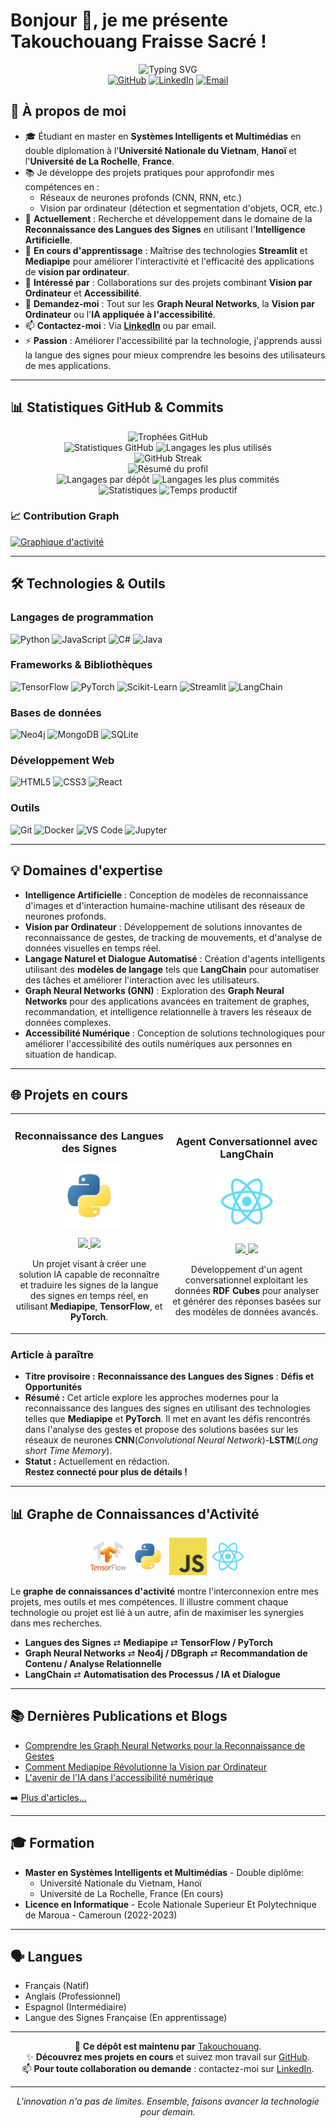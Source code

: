 # Bonjour 👋, je me présente Takouchouang Fraisse Sacré !

<div align="center">
  <img src="https://readme-typing-svg.herokuapp.com?font=Fira+Code&weight=600&size=24&duration=3000&pause=1000&color=A63DF7&width=435&lines=Étudiant+en+Master;Vision+par+Ordinateur;Reconnaissance+des+Langues+des+Signes;Intelligence+Artificielle" alt="Typing SVG" />
</div>

<div align="center">
  <a href="https://github.com/Takouchouang"><img src="https://img.shields.io/badge/GitHub-100000?style=for-the-badge&logo=github&logoColor=white" alt="GitHub"/></a>
  <a href="https://www.linkedin.com/in/takouchouang-fraisse-sacre-a0761a312/"><img src="https://img.shields.io/badge/LinkedIn-0077B5?style=for-the-badge&logo=linkedin&logoColor=white" alt="LinkedIn"/></a>
  <a href="mailto:votre.email@example.com"><img src="https://img.shields.io/badge/Email-D14836?style=for-the-badge&logo=gmail&logoColor=white" alt="Email"/></a>
</div>

## 🚀 À propos de moi

- 🎓 Étudiant en master en **Systèmes Intelligents et Multimédias** en double diplomation à l'**Université Nationale du Vietnam**, **Hanoï** et l'**Université de La Rochelle**, **France**.
- 📚 Je développe des projets pratiques pour approfondir mes compétences en :
  - Réseaux de neurones profonds (CNN, RNN, etc.)
  - Vision par ordinateur (détection et segmentation d'objets, OCR, etc.)
- 🔭 **Actuellement** : Recherche et développement dans le domaine de la **Reconnaissance des Langues des Signes** en utilisant l'**Intelligence Artificielle**.
- 🌱 **En cours d'apprentissage** : Maîtrise des technologies **Streamlit** et **Mediapipe** pour améliorer l'interactivité et l'efficacité des applications de **vision par ordinateur**.
- 👯 **Intéressé par** : Collaborations sur des projets combinant **Vision par Ordinateur** et **Accessibilité**.
- 💬 **Demandez-moi** : Tout sur les **Graph Neural Networks**, la **Vision par Ordinateur** ou l'**IA appliquée à l'accessibilité**.
- 📫 **Contactez-moi** : Via [**LinkedIn**](https://www.linkedin.com/in/takouchouang-fraisse-sacre-a0761a312/) ou par email.
- ⚡ **Passion** : Améliorer l'accessibilité par la technologie, j'apprends aussi la langue des signes pour mieux comprendre les besoins des utilisateurs de mes applications.

---

## 📊 Statistiques GitHub & Commits

<div align="center">
  <img src="https://github-profile-trophy.vercel.app/?username=Takouchouang&theme=radical&no-frame=true&row=1&column=7" alt="Trophées GitHub" />
</div>

<div align="center">
  <img height="180em" src="https://github-readme-stats.vercel.app/api?username=Takouchouang&show_icons=true&count_private=true&include_all_commits=true&theme=radical" alt="Statistiques GitHub" />
  <img height="180em" src="https://github-readme-stats.vercel.app/api/top-langs/?username=Takouchouang&layout=compact&theme=radical" alt="Langages les plus utilisés" />
</div>

<div align="center">
  <img src="https://github-readme-streak-stats.herokuapp.com/?user=Takouchouang&theme=radical" alt="GitHub Streak" />
</div>

<div align="center">
  <img src="https://github-profile-summary-cards.vercel.app/api/cards/profile-details?username=Takouchouang&theme=radical" alt="Résumé du profil" />
</div>

<div align="center">
  <img src="https://github-profile-summary-cards.vercel.app/api/cards/repos-per-language?username=Takouchouang&theme=radical" alt="Langages par dépôt" />
  <img src="https://github-profile-summary-cards.vercel.app/api/cards/most-commit-language?username=Takouchouang&theme=radical" alt="Langages les plus commités" />
</div>

<div align="center">
  <img src="https://github-profile-summary-cards.vercel.app/api/cards/stats?username=Takouchouang&theme=radical" alt="Statistiques" />
  <img src="https://github-profile-summary-cards.vercel.app/api/cards/productive-time?username=Takouchouang&theme=radical" alt="Temps productif" />
</div>

### 📈 Contribution Graph

[![Graphique d'activité](https://activity-graph.herokuapp.com/graph?username=Takouchouang&theme=react-dark&area=true&hide_border=true)](https://github.com/ashutosh00710/github-readme-activity-graph)

---

## 🛠️ Technologies & Outils

### Langages de programmation
![Python](https://img.shields.io/badge/Python-3776AB?style=for-the-badge&logo=python&logoColor=white)
![JavaScript](https://img.shields.io/badge/JavaScript-F7DF1E?style=for-the-badge&logo=javascript&logoColor=black)
![C#](https://img.shields.io/badge/C%23-239120?style=for-the-badge&logo=c-sharp&logoColor=white)
![Java](https://img.shields.io/badge/Java-ED8B00?style=for-the-badge&logo=openjdk&logoColor=white)

### Frameworks & Bibliothèques
![TensorFlow](https://img.shields.io/badge/TensorFlow-FF6F00?style=for-the-badge&logo=tensorflow&logoColor=white)
![PyTorch](https://img.shields.io/badge/PyTorch-EE4C2C?style=for-the-badge&logo=pytorch&logoColor=white)
![Scikit-Learn](https://img.shields.io/badge/scikit_learn-F7931E?style=for-the-badge&logo=scikit-learn&logoColor=white)
![Streamlit](https://img.shields.io/badge/Streamlit-FF4B4B?style=for-the-badge&logo=Streamlit&logoColor=white)
![LangChain](https://img.shields.io/badge/LangChain-00873C?style=for-the-badge&logo=chainlink&logoColor=white)

### Bases de données
![Neo4j](https://img.shields.io/badge/Neo4j-008CC1?style=for-the-badge&logo=neo4j&logoColor=white)
![MongoDB](https://img.shields.io/badge/MongoDB-4EA94B?style=for-the-badge&logo=mongodb&logoColor=white)
![SQLite](https://img.shields.io/badge/SQLite-07405E?style=for-the-badge&logo=sqlite&logoColor=white)

### Développement Web
![HTML5](https://img.shields.io/badge/HTML5-E34F26?style=for-the-badge&logo=html5&logoColor=white)
![CSS3](https://img.shields.io/badge/CSS3-1572B6?style=for-the-badge&logo=css3&logoColor=white)
![React](https://img.shields.io/badge/React-20232A?style=for-the-badge&logo=react&logoColor=61DAFB)

### Outils
![Git](https://img.shields.io/badge/GIT-E44C30?style=for-the-badge&logo=git&logoColor=white)
![Docker](https://img.shields.io/badge/Docker-2CA5E0?style=for-the-badge&logo=docker&logoColor=white)
![VS Code](https://img.shields.io/badge/VSCode-0078D4?style=for-the-badge&logo=visual%20studio%20code&logoColor=white)
![Jupyter](https://img.shields.io/badge/Jupyter-F37626.svg?&style=for-the-badge&logo=Jupyter&logoColor=white)

---

## 💡 Domaines d'expertise

- **Intelligence Artificielle** : Conception de modèles de reconnaissance d'images et d'interaction humaine-machine utilisant des réseaux de neurones profonds.
- **Vision par Ordinateur** : Développement de solutions innovantes de reconnaissance de gestes, de tracking de mouvements, et d'analyse de données visuelles en temps réel.
- **Langage Naturel et Dialogue Automatisé** : Création d'agents intelligents utilisant des **modèles de langage** tels que **LangChain** pour automatiser des tâches et améliorer l'interaction avec les utilisateurs.
- **Graph Neural Networks (GNN)** : Exploration des **Graph Neural Networks** pour des applications avancées en traitement de graphes, recommandation, et intelligence relationnelle à travers les réseaux de données complexes.
- **Accessibilité Numérique** : Conception de solutions technologiques pour améliorer l'accessibilité des outils numériques aux personnes en situation de handicap.

---

## 🌐 Projets en cours

<div align="center">
  <table>
    <tr>
      <td width="50%">
        <h3 align="center">Reconnaissance des Langues des Signes</h3>
        <div align="center">
          <a href="https://github.com/Takouchouang/sign-language-recognition" target="_blank">
            <img src="https://raw.githubusercontent.com/github/explore/80688e429a7d4ef2fca1e82350fe8e3517d3494d/topics/python/python.png" width="100" alt="Projet Reconnaissance des Langues des Signes"/>
          </a>
          <p>
            <a href="https://github.com/Takouchouang/sign-language-recognition" target="_blank">
              <img src="https://img.shields.io/badge/CODE-ff9?style=for-the-badge&logo=github&logoColor=black"/>
            </a>
            <a href="https://github.com/Takouchouang/sign-language-recognition" target="_blank">
              <img src="https://img.shields.io/badge/DEMO-39FF14?style=for-the-badge&logo=github&logoColor=black"/>
            </a>
          </p>
          <p>Un projet visant à créer une solution IA capable de reconnaître et traduire les signes de la langue des signes en temps réel, en utilisant <strong>Mediapipe</strong>, <strong>TensorFlow</strong>, et <strong>PyTorch</strong>.</p>
        </div>
      </td>
      <td width="50%">
        <h3 align="center">Agent Conversationnel avec LangChain</h3>
        <div align="center">
          <a href="https://github.com/Takouchouang/langchain-agent" target="_blank">
            <img src="https://raw.githubusercontent.com/github/explore/80688e429a7d4ef2fca1e82350fe8e3517d3494d/topics/react/react.png" width="100" alt="Agent Conversationnel"/>
          </a>
          <p>
            <a href="https://github.com/Takouchouang/langchain-agent" target="_blank">
              <img src="https://img.shields.io/badge/CODE-ff9?style=for-the-badge&logo=github&logoColor=black"/>
            </a>
            <a href="https://github.com/Takouchouang/langchain-agent" target="_blank">
              <img src="https://img.shields.io/badge/DEMO-39FF14?style=for-the-badge&logo=github&logoColor=black"/>
            </a>
          </p>
          <p>Développement d'un agent conversationnel exploitant les données <strong>RDF Cubes</strong> pour analyser et générer des réponses basées sur des modèles de données avancés.</p>
        </div>
      </td>
    </tr>
  </table>
</div>

### **Article à paraître**
- **Titre provisoire :** **Reconnaissance des Langues des Signes** : **Défis et Opportunités**  
- **Résumé :** Cet article explore les approches modernes pour la reconnaissance des langues des signes en utilisant des technologies telles que **Mediapipe** et **PyTorch**. Il met en avant les défis rencontrés dans l'analyse des gestes et propose des solutions basées sur les réseaux de neurones **CNN**(*Convolutional Neural Network*)-**LSTM**(*Long short Time Memory*).  
- **Statut :** Actuellement en rédaction.  
**Restez connecté pour plus de détails !**

---

## 📊 Graphe de Connaissances d'Activité

<div align="center">
  <img src="https://raw.githubusercontent.com/github/explore/80688e429a7d4ef2fca1e82350fe8e3517d3494d/topics/tensorflow/tensorflow.png" width="60" alt="TensorFlow"/>
  <img src="https://raw.githubusercontent.com/github/explore/80688e429a7d4ef2fca1e82350fe8e3517d3494d/topics/python/python.png" width="60" alt="Python"/>
  <img src="https://raw.githubusercontent.com/github/explore/80688e429a7d4ef2fca1e82350fe8e3517d3494d/topics/javascript/javascript.png" width="60" alt="JavaScript"/>
  <img src="https://raw.githubusercontent.com/github/explore/80688e429a7d4ef2fca1e82350fe8e3517d3494d/topics/react/react.png" width="60" alt="React"/>
</div>

Le **graphe de connaissances d'activité** montre l'interconnexion entre mes projets, mes outils et mes compétences. Il illustre comment chaque technologie ou projet est lié à un autre, afin de maximiser les synergies dans mes recherches.

- **Langues des Signes** ⇄ **Mediapipe** ⇄ **TensorFlow / PyTorch**
- **Graph Neural Networks** ⇄ **Neo4j / DBgraph** ⇄ **Recommandation de Contenu / Analyse Relationnelle**
- **LangChain** ⇄ **Automatisation des Processus / IA et Dialogue**

---

## 📚 Dernières Publications et Blogs

<!-- BLOG-POST-LIST:START -->
- [Comprendre les Graph Neural Networks pour la Reconnaissance de Gestes](https://github.com/Takouchouang)
- [Comment Mediapipe Révolutionne la Vision par Ordinateur](https://github.com/Takouchouang)
- [L'avenir de l'IA dans l'accessibilité numérique](https://github.com/Takouchouang)
<!-- BLOG-POST-LIST:END -->

➡️ [Plus d'articles...](https://github.com/Takouchouang)

---

## 🎓 Formation

- **Master en Systèmes Intelligents et Multimédias** - Double diplôme:
  - Université Nationale du Vietnam, Hanoï
  - Université de La Rochelle, France
  (En cours)
- **Licence en Informatique** - Ecole Nationale Superieur Et Polytechnique de Maroua - Cameroun (2022-2023)

---

## 🗣️ Langues

- Français (Natif)
- Anglais (Professionnel)
- Espagnol (Intermédiaire)
- Langue des Signes Française (En apprentissage)

---

<div align="center">
  🌟 <strong>Ce dépôt est maintenu par</strong> <a href="https://github.com/Takouchouang">Takouchouang</a>.<br>
  ✨ <strong>Découvrez mes projets en cours</strong> et suivez mon travail sur <a href="https://github.com/Takouchouang">GitHub</a>.<br>
  📫 <strong>Pour toute collaboration ou demande</strong> : contactez-moi sur <a href="https://www.linkedin.com/in/takouchouang-fraisse-sacre-a0761a312/">LinkedIn</a>.
</div>

---

<div align="center">
  <i>L'innovation n'a pas de limites. Ensemble, faisons avancer la technologie pour demain.</i>
</div>
